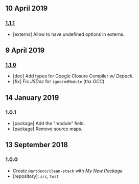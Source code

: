## 10 April 2019

### [1.1.1](https://github.com/artdecocode/clean-stack/compare/v1.1.0...v1.1.1)

- [externs] Allow to have undefined options in externs.

## 9 April 2019

### [1.1.0](https://github.com/artdecocode/clean-stack/compare/v1.0.1...v1.1.0)

- [doc] Add types for Google Closure Compiler w/ _Depack_.
- [fix] Fix _JSDoc_ for `ignoredModule` (thx _GCC_).

## 14 January 2019

### 1.0.1

- [package] Add the "module" field.
- [package] Remove source maps.

## 13 September 2018

### 1.0.0

- Create `@artdeco/clean-stack` with _[My New Package](https://mnpjs.org)_
- [repository]: `src`, `test`